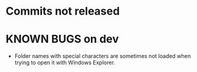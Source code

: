 # Commits not released

# KNOWN BUGS on dev
- Folder names with special characters are sometimes not loaded when trying to open it with Windows Explorer.